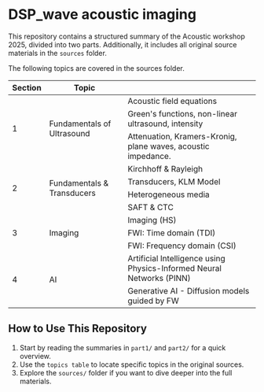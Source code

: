 # DSP_wave acoustic imaging
This repository contains a structured summary of the Acoustic workshop 2025, divided into two parts. Additionally, it includes all original source materials in the `sources` folder.

The following topics are covered in the sources folder.

<table>
    <thead>
        <tr>
            <th>Section</th>
            <th>Topic</th>
            <th></th>
        </tr>
    </thead>
    <tbody>
        <tr>
            <td rowspan=3>1</td>
            <td rowspan=3>Fundamentals of Ultrasound</td>
            <td>Acoustic field equations</td>
        </tr>
        <tr>
            <td>Green's functions, non-linear ultrasound, intensity</td>
        </tr>
        <tr>
            <td>Attenuation, Kramers-Kronig, plane waves, acoustic impedance.</td>
        </tr>
        <tr>
            <td rowspan=4>2</td>
            <td rowspan=4>Fundamentals & Transducers</td>
            <td>Kirchhoff & Rayleigh</td>
        </tr>
        <tr>
            <td>Transducers, KLM Model</td>
        </tr>
        <tr>
            <td>Heterogeneous media</td>
        </tr>
        <tr>
            <td>SAFT & CTC</td>
        </tr>
        <tr>
            <td rowspan=3>3</td>
            <td rowspan=3>Imaging</td>
            <td>Imaging (HS)</td>
        </tr>
        <tr>
            <td>FWI: Time domain (TDI)</td>
        </tr>
        <tr>
            <td>FWI: Frequency domain (CSI)</td>
        </tr>
        <tr>
            <td rowspan=2>4</td>
            <td rowspan=2>AI</td>
            <td>Artificial Intelligence using Physics-Informed Neural Networks (PINN)</td>
        </tr>
        <tr>
            <td>Generative AI - Diffusion models guided by FW</td>
        </tr>
    </tbody>
</table>


## How to Use This Repository

1. Start by reading the summaries in `part1/` and `part2/` for a quick overview.
2. Use the `topics table` to locate specific topics in the original sources.
3. Explore the `sources/` folder if you want to dive deeper into the full materials.
